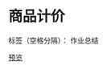 ﻿# 商品计价 

标签（空格分隔）： 作业总结

[预览][1]


  [1]: https://helloforrestworld.github.io/javascriptLab/%E5%95%86%E5%93%81%E8%AE%A1%E4%BB%B7/index.html
